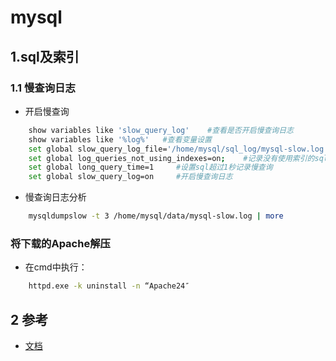 # mysql

## 1.sql及索引

### 1.1 慢查询日志

* 开启慢查询

```bash
    show variables like 'slow_query_log'    #查看是否开启慢查询日志
    show variables like '%log%'   #查看变量设置
    set global slow_query_log_file='/home/mysql/sql_log/mysql-slow.log'  #设置慢查询日志位置
    set global log_queries_not_using_indexes=on;    #记录没有使用索引的sql
    set global long_query_time=1     #设置sql超过1秒记录慢查询
    set global slow_query_log=on     #开启慢查询日志
```

* 慢查询日志分析

```bash
    mysqldumpslow -t 3 /home/mysql/data/mysql-slow.log | more
```
 
### 将下载的Apache解压

* 在cmd中执行：

```bash
    httpd.exe -k uninstall -n “Apache24″
```

## 2 参考

* [文档](https://blog.csdn.net/qq_32144341/article/details/51532207)

